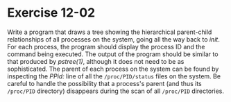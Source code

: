 # Exercise 12-02

Write a program that draws a tree showing the hierarchical parent-child
relationships of all processes on the system, going all the way back to
*init*. For each process, the program should display the process ID and
the command being executed. The output of the program should be similar
to that produced by *pstree(1)*, although it does not need to be as
sophisticated. The parent of each process on the system can be found by
inspecting the *PPid:* line of all the `/proc/PID/status` files on the
system. Be careful to handle the possibility that a process's parent
(and thus its `/proc/PID` directory) disappears during the scan of all
`/proc/PID` directories.
